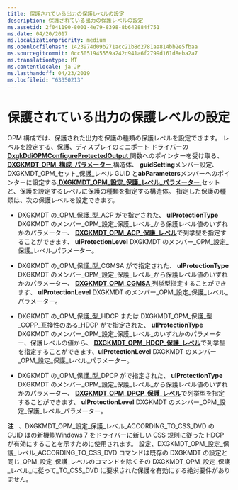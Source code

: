 ```yaml
---
title: 保護されている出力の保護レベルの設定
description: 保護されている出力の保護レベルの設定
ms.assetid: 2f041190-8001-4e79-8398-8b642884f751
ms.date: 04/20/2017
ms.localizationpriority: medium
ms.openlocfilehash: 1423974d09b271acc21b8d2781aa814bb2e5fbaa
ms.sourcegitcommit: 0cc5051945559a242d941a6f2799d161d8eba2a7
ms.translationtype: MT
ms.contentlocale: ja-JP
ms.lasthandoff: 04/23/2019
ms.locfileid: "63350213"
---
```

# <a name="setting-the-protection-level-for-a-protected-output"></a>保護されている出力の保護レベルの設定


OPM 構成では、保護された出力を保護の種類の保護レベルを設定できます。 レベルを設定する、保護、ディスプレイのミニポート ドライバーの[ **DxgkDdiOPMConfigureProtectedOutput** ](https://msdn.microsoft.com/library/windows/hardware/ff559701)関数へのポインターを受け取る、 [ **DXGKMDT\_OPM\_構成\_パラメーター** ](https://msdn.microsoft.com/library/windows/hardware/ff560849)構造体、 **guidSetting**メンバー設定、DXGKMDT\_OPM\_セット\_保護\_レベル GUID と**abParameters**メンバーへのポインターに設定する[ **DXGKMDT\_OPM\_設定\_保護\_レベル\_パラメーター** ](https://msdn.microsoft.com/library/windows/hardware/ff560921)セットと、保護を設定するレベルに保護の種類を指定する構造体。 指定した保護の種類は、次の保護レベルを設定できます。

-   DXGKMDT の\_OPM\_保護\_型\_ACP がで指定された、 **ulProtectionType** DXGKMDT のメンバー\_OPM\_設定\_保護\_レベル\_から保護レベル値のいずれかのパラメーター、 [ **DXGKMDT\_OPM\_ACP\_保護\_レベル**](https://msdn.microsoft.com/library/windows/hardware/ff560834)で列挙型を指定することができます、 **ulProtectionLevel** DXGKMDT のメンバー\_OPM\_設定\_保護\_レベル\_パラメーター。

-   DXGKMDT の\_OPM\_保護\_型\_CGMSA がで指定された、 **ulProtectionType** DXGKMDT のメンバー\_OPM\_設定\_保護\_レベル\_から保護レベル値のいずれかのパラメーター、 [ **DXGKMDT\_OPM\_CGMSA** ](https://msdn.microsoft.com/library/windows/hardware/ff560846)列挙型指定することができます、 **ulProtectionLevel** DXGKMDT のメンバー\_OPM\_設定\_保護\_レベル\_パラメーター。

-   DXGKMDT の\_OPM\_保護\_型\_HDCP または DXGKMDT\_OPM\_保護\_型\_COPP\_互換性のある\_HDCP がで指定された、 **ulProtectionType** DXGKMDT のメンバー\_OPM\_設定\_保護\_レベル\_のいずれかのパラメーター、保護レベルの値から、 [ **DXGKMDT\_OPM\_HDCP\_保護\_レベル**](https://msdn.microsoft.com/library/windows/hardware/ff560878)で列挙型を指定することができます、**ulProtectionLevel** DXGKMDT のメンバー\_OPM\_設定\_保護\_レベル\_パラメーター。

-   DXGKMDT の\_OPM\_保護\_型\_DPCP がで指定された、 **ulProtectionType** DXGKMDT のメンバー\_OPM\_設定\_保護\_レベル\_から保護レベル値のいずれかのパラメーター、 [ **DXGKMDT\_OPM\_DPCP\_保護\_レベル**](https://msdn.microsoft.com/library/windows/hardware/ff560861)で列挙型を指定することができます、 **ulProtectionLevel** DXGKMDT のメンバー\_OPM\_設定\_保護\_レベル\_パラメーター。

**注**   、DXGKMDT\_OPM\_設定\_保護\_レベル\_ACCORDING\_TO\_CSS\_DVD の GUID はの新機能Windows 7 をドライバーに新しい CSS 規則に従った HDCP が有効にすることを示すために使用されます。 設定、DXGKMDT\_OPM\_設定\_保護\_レベル\_ACCORDING\_TO\_CSS\_DVD コマンドは既存の DXGKMDT の設定と同じ\_OPM\_設定\_保護\_レベルのコマンドを除くその DXGKMDT\_OPM\_設定\_保護\_レベル\_に従って\_TO\_CSS\_DVD に要求された保護を有効にする絶対要件がありません。

 

 

 





